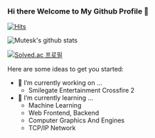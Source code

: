 ### Hi there Welcome to My Github Profile 👋

[![Hits](https://hits.seeyoufarm.com/api/count/incr/badge.svg?url=https%3A%2F%2Fgithub.com%2FMutesk%2Fhit-counter&count_bg=%2379C83D&title_bg=%23555555&icon=&icon_color=%23E7E7E7&title=hits&edge_flat=false)](https://hits.seeyoufarm.com)

![Mutesk's github stats](https://github-readme-stats.vercel.app/api?username=mutesk&hide=contribs,prs)

[![Solved.ac
프로필](http://mazassumnida.wtf/api/v2/generate_badge?boj=jks03580)](https://solved.ac/jks03580)

Here are some ideas to get you started:

- 🔭 I’m currently working on ...
  + Smilegate Entertainment Crossfire 2
- 🌱 I’m currently learning ...
  + Machine Learning
  + Web Frontend, Backend
  + Computer Graphics And Engines
  + TCP/IP Network

